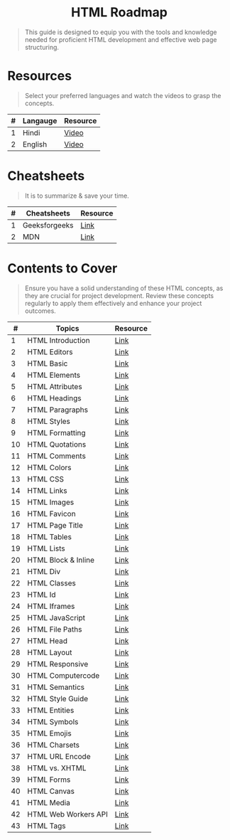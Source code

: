 <h1 align="center">
    HTML Roadmap 
</h1>

> This guide is designed to equip you with the tools and knowledge needed for proficient HTML development and effective web page structuring.

# Resources 
> Select your preferred languages and watch the videos to grasp the concepts.


|  #  |      Langauge       |   Resource   |  
|-----|---------------------|----------------|
|1| Hindi | [Video](https://www.youtube.com/watch?v=iVCzmDwIQpA&t=973s)|
|2| English |  [Video](https://www.youtube.com/watch?v=qz0aGYrrlhU)|


# Cheatsheets 
> It is to summarize & save your time. 

|  #  |      Cheatsheets       |   Resource   |  
|-----|---------------------|----------------|
|1| Geeksforgeeks | [Link](https://www.geeksforgeeks.org/html-cheat-sheet/) |
|2| MDN |  [Link](https://developer.mozilla.org/en-US/docs/Learn/HTML/Cheatsheet) |


# Contents to Cover 
> Ensure you have a solid understanding of these HTML concepts, as they are crucial for project development.  Review these concepts regularly to apply them effectively and enhance your project outcomes. 

| #  | Topics               | Resource  |
|----|----------------------|-----------|
| 1  | HTML Introduction    | [Link](https://www.w3schools.com/html/html_intro.asp)  |
| 2  | HTML Editors         | [Link](https://www.w3schools.com/html/html_editors.asp)  |
| 3  | HTML Basic           | [Link](https://www.w3schools.com/html/html_basic.asp)  |
| 4  | HTML Elements        | [Link](https://www.w3schools.com/html/html_elements.asp)  |
| 5  | HTML Attributes      | [Link](https://www.w3schools.com/html/html_attributes.asp)  |
| 6  | HTML Headings        | [Link](https://www.w3schools.com/html/html_headings.asp)  |
| 7  | HTML Paragraphs      | [Link](https://www.w3schools.com/html/html_paragraphs.asp)  |
| 8  | HTML Styles          | [Link](https://www.w3schools.com/html/html_styles.asp)  |
| 9  | HTML Formatting      | [Link](https://www.w3schools.com/html/html_formatting.asp)  |
| 10 | HTML Quotations      | [Link](https://www.w3schools.com/html/html_quotation_elements.asp)  |
| 11 | HTML Comments        | [Link](https://www.w3schools.com/html/html_comments.asp)  |
| 12 | HTML Colors          | [Link](https://www.w3schools.com/html/html_colors.asp)  |
| 13 | HTML CSS             | [Link](https://www.w3schools.com/html/html_css.asp)  |
| 14 | HTML Links           | [Link](https://www.w3schools.com/html/html_links.asp)  |
| 15 | HTML Images          | [Link](https://www.w3schools.com/html/html_images.asp)  |
| 16 | HTML Favicon         | [Link](https://www.w3schools.com/html/html_favicon.asp)  |
| 17 | HTML Page Title      | [Link](https://www.w3schools.com/html/html_page_title.asp)  |
| 18 | HTML Tables          | [Link](https://www.w3schools.com/html/html_tables.asp)  |
| 19 | HTML Lists           | [Link](https://www.w3schools.com/html/html_lists.asp)  |
| 20 | HTML Block & Inline  | [Link](https://www.w3schools.com/html/html_blocks.asp)  |
| 21 | HTML Div             | [Link](https://www.w3schools.com/html/html_div.asp)  |
| 22 | HTML Classes         | [Link](https://www.w3schools.com/html/html_classes.asp)  |
| 23 | HTML Id              | [Link](https://www.w3schools.com/html/html_id.asp)  |
| 24 | HTML Iframes         | [Link](https://www.w3schools.com/html/html_iframe.asp)  |
| 25 | HTML JavaScript      | [Link](https://www.w3schools.com/html/html_scripts.asp)  |
| 26 | HTML File Paths      | [Link](https://www.w3schools.com/html/html_filepaths.asp)  |
| 27 | HTML Head            | [Link](https://www.w3schools.com/html/html_head.asp)  |
| 28 | HTML Layout          | [Link](https://www.w3schools.com/html/html_layout.asp)  |
| 29 | HTML Responsive      | [Link](https://www.w3schools.com/html/html_responsive.asp)  |
| 30 | HTML Computercode    | [Link](https://www.w3schools.com/html/html_computercode_elements.asp)  |
| 31 | HTML Semantics       | [Link](https://www.w3schools.com/html/html5_semantic_elements.asp)  |
| 32 | HTML Style Guide     | [Link](https://www.w3schools.com/html/html5_syntax.asp)  |
| 33 | HTML Entities        | [Link](https://www.w3schools.com/html/html_entities.asp)  |
| 34 | HTML Symbols         | [Link](https://www.w3schools.com/html/html_symbols.asp)  |
| 35 | HTML Emojis          | [Link](https://www.w3schools.com/html/html_emojis.asp)  |
| 36 | HTML Charsets        | [Link](https://www.w3schools.com/html/html_charset.asp)  |
| 37 | HTML URL Encode      | [Link](https://www.w3schools.com/html/html_urlencode.asp)  |
| 38 | HTML vs. XHTML       | [Link](https://www.w3schools.com/html/html_xhtml.asp)  |
| 39 | HTML Forms     | [Link](https://www.w3schools.com/html/html_forms.asp)  |
| 40 | HTML Canvas    | [Link](https://www.w3schools.com/html/html5_canvas.asp)  |
| 41 | HTML Media    | [Link](https://www.w3schools.com/html/html_media.asp)  |
| 42 | HTML Web Workers API    | [Link](https://www.w3schools.com/html/html5_webworkers.asp)  |
| 43 | HTML Tags   | [Link](https://www.w3schools.com/tags/tag_comment.asp)  |

